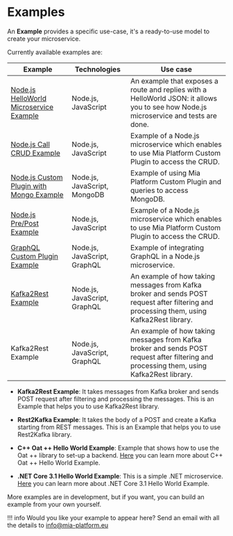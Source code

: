 # Examples

An **Example** provides a specific use-case, it's a ready-to-use model to create your microservice.  

Currently available examples are:

| **Example** | **Technologies** | **Use case** |
| ------|------------|------------|
|[Node.js HelloWorld Microservice Example](https://github.com/mia-platform-marketplace/Node.js-Hello-World-Microservice-Example)|Node.js, JavaScript| An example that exposes a route and replies with a HelloWorld JSON: it allows you to see how Node.js microservice and tests are done.|
|[Node.js Call CRUD Example](https://github.com/mia-platform-marketplace/Node.js-Call-CRUD-Example)| Node.js, JavaScript| Example of a Node.js microservice which enables to use Mia Platform Custom Plugin to access the CRUD. |
|[Node.js Custom Plugin with Mongo Example](https://github.com/mia-platform-marketplace/Node.js-Custom-Plugin-Mongo-Example)| Node.js, JavaScript, MongoDB|  Example of using Mia Platform Custom Plugin and queries to access MongoDB. |
|[Node.js Pre/Post Example](https://github.com/mia-platform-marketplace/Node.js-PrePost-Microservice-Example)| Node.js, JavaScript| Example of a Node.js microservice which enables to use Mia Platform Custom Plugin to access the CRUD. |
|[GraphQL Custom Plugin Example](ttps://github.com/mia-platform-marketplace/GraphQL-Custom-Plugin-Example)|Node.js, JavaScript, GraphQL |  Example of integrating GraphQL in a Node.js microservice. |
|[Kafka2Rest Example](ttps://github.com/mia-platform-marketplace/GraphQL-Custom-Plugin-Example)|Node.js, JavaScript, GraphQL | An example of how taking messages from Kafka broker and sends POST request after filtering and processing them, using Kafka2Rest library. |
| Kafka2Rest Example |Node.js, JavaScript, GraphQL | An example of how taking messages from Kafka broker and sends POST request after filtering and processing them, using Kafka2Rest library. |

  * **Kafka2Rest Example**: It takes messages from Kafka broker and sends POST request after filtering and processing the messages. This is an Example that helps you to use Kafka2Rest library.

  * **Rest2Kafka Example**: It takes the body of a POST and create a Kafka starting from REST messages. This is an Example that helps you to use Rest2Kafka library.

  * **C++ Oat ++ Hello World Example**: Example that shows how to use the Oat ++ library to set-up a backend. [Here](https://github.com/mia-platform-marketplace/cpp-oatpp-hello-world-microservice-example/blob/master/README.md) you can learn more about C++ Oat ++ Hello World Example. 

  * **.NET Core 3.1 Hello World Example**: This is a simple .NET microservice. [Here](https://github.com/mia-platform-marketplace/DotNet-Hello-World-Microservice-Example/blob/master/README.md) you can learn more about .NET Core 3.1 Hello World Example. 

More examples are in development, but if you want, you can build an example from your own yourself.

!!! info
    Would you like your example to appear here? Send an email with all the details to [info@mia-platform.eu](mailto:info@mia-platform.eu)
